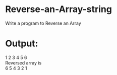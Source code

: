 # Reverse-an-Array-string
Write a program to Reverse an Array

# Output:
1 2 3 4 5 6 <br>
Reversed array is <br> 
6 5 4 3 2 1 
